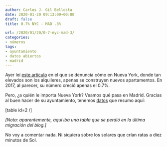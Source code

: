 ```yaml
---
author: Carlos J. Gil Bellosta
date: 2020-01-20 09:13:00+00:00
draft: false
title: 0.7% NYC - MAD .3%

url: /2020/01/20/0-7-nyc-mad-3/
categories:
- números
tags:
- ayuntamiento
- datos abiertos
- madrid
---
```


Ayer leí [este artículo](https://www.lesswrong.com/posts/z7QDX4y4KHjwBnHco/is-nyc-building-much-housing) en el que se denuncia cómo en Nueva York, donde tan elevados son los alquileres, apenas se construyen nuevos apartamentos. En 2017, al parecer, su número creció apenas el 0.7%.

Pero, ¿a quién le importa Nueva York? Veamos qué pasa en Madrid. Gracias al buen hacer de su ayuntamiento, tenemos [datos](https://www.madrid.es/portales/munimadrid/es/Inicio/El-Ayuntamiento/Estadistica/Areas-de-informacion-estadistica/Edificacion-y-vivienda/Estadistica-registral-catastral-IBI-/Catastro/?vgnextfmt=default&vgnextoid=0b0d43c88da49210VgnVCM1000000b205a0aRCRD&vgnextchannel=a9768d4eed4b4210VgnVCM2000000c205a0aRCRD) que resumo aquí:


[table id=2 /]

_[Nota: aparentemente, aquí iba una tabla que se perdió en la última migración del blog.]_

No voy a comentar nada. Ni siquiera sobre los solares que crían ratas a diez minutos de Sol.
